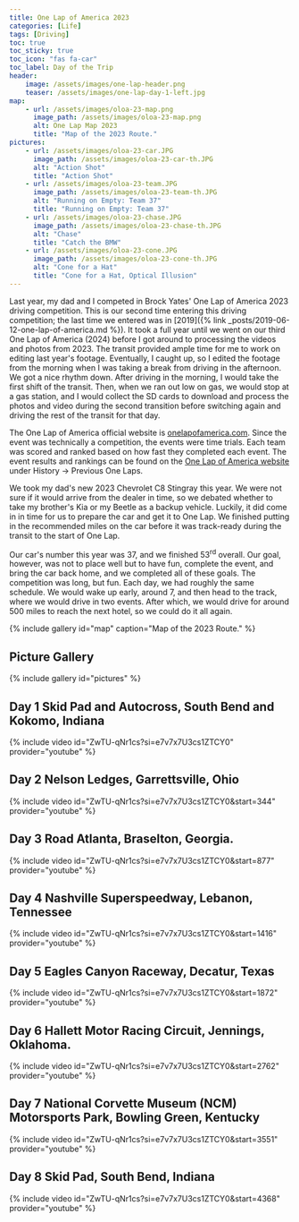 ```yaml
---
title: One Lap of America 2023
categories: [Life]
tags: [Driving]
toc: true
toc_sticky: true
toc_icon: "fas fa-car"
toc_label: Day of the Trip
header:
    image: /assets/images/one-lap-header.png
    teaser: /assets/images/one-lap-day-1-left.jpg
map:
    - url: /assets/images/oloa-23-map.png
      image_path: /assets/images/oloa-23-map.png
      alt: One Lap Map 2023
      title: "Map of the 2023 Route."
pictures:
    - url: /assets/images/oloa-23-car.JPG
      image_path: /assets/images/oloa-23-car-th.JPG
      alt: "Action Shot"
      title: "Action Shot"
    - url: /assets/images/oloa-23-team.JPG
      image_path: /assets/images/oloa-23-team-th.JPG
      alt: "Running on Empty: Team 37"
      title: "Running on Empty: Team 37"
    - url: /assets/images/oloa-23-chase.JPG
      image_path: /assets/images/oloa-23-chase-th.JPG
      alt: "Chase"
      title: "Catch the BMW"
    - url: /assets/images/oloa-23-cone.JPG
      image_path: /assets/images/oloa-23-cone-th.JPG
      alt: "Cone for a Hat"
      title: "Cone for a Hat, Optical Illusion"
---
```


Last year, my dad and I competed in Brock Yates' One Lap of America 2023 driving competition. 
This is our second time entering this driving competition; the last time we entered was in [2019]({% link 
_posts/2019-06-12-one-lap-of-america.md %}).
It took a full year until we went on our third One Lap of America (2024) before I got around to processing the videos and photos from 2023. 
The transit provided ample time for me to work on editing last year's footage.
Eventually, I caught up, so I edited the footage from the morning when I was taking a break from driving in the afternoon.
We got a nice rhythm down. After driving in the morning, I would take the first shift of the transit. Then, when we ran out low on gas, we would stop at a gas station, and I would collect the SD cards to download and process the photos and video during the second transition before switching again and driving the rest of the transit for that day.

The One Lap of America official website is [onelapofamerica.com](https://www.onelapofamerica.com). 
Since the event was technically a competition, the events were time trials. Each team was scored and ranked based on how fast they completed each event.
The event results and rankings can be found on the [One Lap of America website](https://www.onelapofamerica.com) under History -> Previous One Laps. 

We took my dad's new 2023 Chevrolet C8 Stingray this year.
We were not sure if it would arrive from the dealer in time, so we debated whether to take my brother's Kia or my Beetle as a backup vehicle.
Luckily, it did come in in time for us to prepare the car and get it to One Lap.
We finished putting in the recommended miles on the car before it was track-ready during the transit to the start of One Lap. 

Our car's number this year was 37, and we finished 53<sup>rd</sup> overall. Our goal, however, was not to place well but to have fun, complete the event, and bring the car back home, and we completed all of these goals.
The competition was long, but fun. 
Each day, we had roughly the same schedule.
We would wake up early, around 7, and then head to the track, where we would drive in two events. 
After which, we would drive for around 500 miles to reach the next hotel, so we could do it all again. 

{% include gallery id="map" caption="Map of the 2023 Route." %}

## Picture Gallery

{% include gallery id="pictures" %}

## Day 1 Skid Pad and Autocross, South Bend and Kokomo, Indiana

{% include video id="ZwTU-qNr1cs?si=e7v7x7U3cs1ZTCY0" provider="youtube" %}

## Day 2 Nelson Ledges, Garrettsville, Ohio

{% include video id="ZwTU-qNr1cs?si=e7v7x7U3cs1ZTCY0&start=344" provider="youtube" %}

## Day 3 Road Atlanta, Braselton, Georgia.

{% include video id="ZwTU-qNr1cs?si=e7v7x7U3cs1ZTCY0&start=877" provider="youtube" %}

## Day 4 Nashville Superspeedway, Lebanon, Tennessee

{% include video id="ZwTU-qNr1cs?si=e7v7x7U3cs1ZTCY0&start=1416" provider="youtube" %}

## Day 5 Eagles Canyon Raceway, Decatur, Texas

{% include video id="ZwTU-qNr1cs?si=e7v7x7U3cs1ZTCY0&start=1872" provider="youtube" %}

## Day 6 Hallett Motor Racing Circuit, Jennings, Oklahoma.

{% include video id="ZwTU-qNr1cs?si=e7v7x7U3cs1ZTCY0&start=2762" provider="youtube" %}

## Day 7 National Corvette Museum (NCM) Motorsports Park, Bowling Green, Kentucky

{% include video id="ZwTU-qNr1cs?si=e7v7x7U3cs1ZTCY0&start=3551" provider="youtube" %}

## Day 8 Skid Pad, South Bend, Indiana

{% include video id="ZwTU-qNr1cs?si=e7v7x7U3cs1ZTCY0&start=4368" provider="youtube" %}